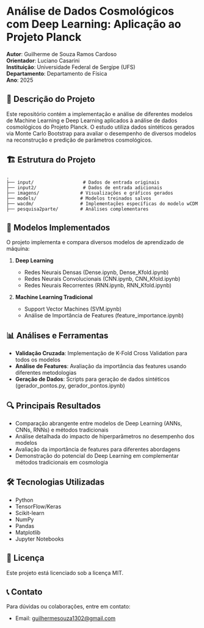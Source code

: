 # Análise de Dados Cosmológicos com Deep Learning: Aplicação ao Projeto Planck

**Autor**: Guilherme de Souza Ramos Cardoso  
**Orientador**: Luciano Casarini  
**Instituição**: Universidade Federal de Sergipe (UFS)  
**Departamento**: Departamento de Física  
**Ano**: 2025

## 📌 Descrição do Projeto

Este repositório contém a implementação e análise de diferentes modelos de Machine Learning e Deep Learning aplicados à análise de dados cosmológicos do Projeto Planck. O estudo utiliza dados sintéticos gerados via Monte Carlo Bootstrap para avaliar o desempenho de diversos modelos na reconstrução e predição de parâmetros cosmológicos.

## 🏗️ Estrutura do Projeto

```
.
├── input/                  # Dados de entrada originais
├── input2/                 # Dados de entrada adicionais
├── imagens/               # Visualizações e gráficos gerados
├── models/                # Modelos treinados salvos
├── wacdm/                 # Implementações específicas do modelo wCDM
├── pesquisa2parte/        # Análises complementares
```

## 🧠 Modelos Implementados

O projeto implementa e compara diversos modelos de aprendizado de máquina:

1. **Deep Learning**
   - Redes Neurais Densas (Dense.ipynb, Dense_Kfold.ipynb)
   - Redes Neurais Convolucionais (CNN.ipynb, CNN_Kfold.ipynb)
   - Redes Neurais Recorrentes (RNN.ipynb, RNN_Kfold.ipynb)

2. **Machine Learning Tradicional**
   - Support Vector Machines (SVM.ipynb)
   - Análise de Importância de Features (feature_importance.ipynb)

## 📊 Análises e Ferramentas

- **Validação Cruzada**: Implementação de K-Fold Cross Validation para todos os modelos
- **Análise de Features**: Avaliação da importância das features usando diferentes metodologias
- **Geração de Dados**: Scripts para geração de dados sintéticos (gerador_pontos.py, gerador_pontos.ipynb)

## 🔍 Principais Resultados

- Comparação abrangente entre modelos de Deep Learning (ANNs, CNNs, RNNs) e métodos tradicionais
- Análise detalhada do impacto de hiperparâmetros no desempenho dos modelos
- Avaliação da importância de features para diferentes abordagens
- Demonstração do potencial do Deep Learning em complementar métodos tradicionais em cosmologia

## 🛠️ Tecnologias Utilizadas

- Python
- TensorFlow/Keras
- Scikit-learn
- NumPy
- Pandas
- Matplotlib
- Jupyter Notebooks

## 📜 Licença

Este projeto está licenciado sob a licença MIT.

## 📞 Contato

Para dúvidas ou colaborações, entre em contato:
- Email: guilhermesouza1302@gmail.com
